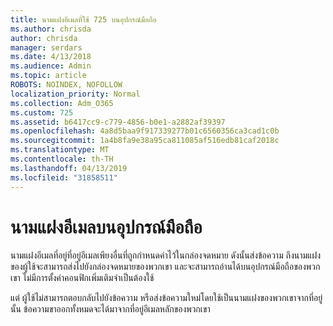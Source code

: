 ```yaml
---
title: นามแฝงอีเมลที่ใช้ 725 บนอุปกรณ์มือถือ
ms.author: chrisda
author: chrisda
manager: serdars
ms.date: 4/13/2018
ms.audience: Admin
ms.topic: article
ROBOTS: NOINDEX, NOFOLLOW
localization_priority: Normal
ms.collection: Adm_O365
ms.custom: 725
ms.assetid: b6417cc9-c779-4856-b0e1-a2882af39397
ms.openlocfilehash: 4a8d5baa9f917339277b01c6560356ca3cad1c0b
ms.sourcegitcommit: 1a4b8fa9e38a95ca811085af516edb81caf2018c
ms.translationtype: MT
ms.contentlocale: th-TH
ms.lasthandoff: 04/13/2019
ms.locfileid: "31858511"
---
```

# <a name="email-aliases-on-mobile-devices"></a>นามแฝงอีเมลบนอุปกรณ์มือถือ

นามแฝงอีเมลที่อยู่ที่อยู่อีเมลเพียงอื่นที่ถูกกำหนดค่าไว้ในกล่องจดหมาย ดังนั้นส่งข้อความ ถึงนามแฝงของผู้ใช้จะสามารถส่งไปยังกล่องจดหมายของพวกเขา และจะสามารถอ่านได้บนอุปกรณ์มือถือของพวกเขา ไม่มีการตั้งค่าคอนฟิกเพิ่มเติมจำเป็นต้องใช้

แต่ ผู้ใช้ไม่สามารถตอบกลับไปยังข้อความ หรือส่งข้อความใหม่โดยใช้เป็นนามแฝงของพวกเขาจากที่อยู่นั้น ข้อความขาออกทั้งหมดจะได้มาจากที่อยู่อีเมลหลักของพวกเขา
